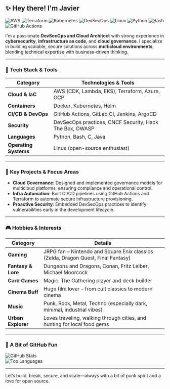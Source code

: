 ## ✨ Hey there! I'm Javier

![AWS](https://img.shields.io/badge/AWS-CDK-orange?logo=amazonaws&logoColor=white)
![Terraform](https://img.shields.io/badge/IaC-Terraform-623CE4?logo=terraform)
![Kubernetes](https://img.shields.io/badge/K8s-Love-blue?logo=kubernetes)
![DevSecOps](https://img.shields.io/badge/DevSecOps-Secure-blueviolet)
![Linux](https://img.shields.io/badge/Linux-Enthusiast-yellowgreen?logo=linux)
![Python](https://img.shields.io/badge/Python-Dev-3670A0?logo=python&logoColor=ffdd54)
![Bash](https://img.shields.io/badge/Bash-Script-black?logo=gnu-bash&logoColor=white)
![GitHub Actions](https://img.shields.io/badge/GitHub%20Actions-CI%2FCD-2088FF?logo=githubactions&logoColor=white)


I'm a passionate **DevSecOps and Cloud Architect** with strong experience in **cybersecurity**, **infrastructure as code**, and **cloud governance**. I specialize in building scalable, secure solutions across **multicloud environments**, blending technical expertise with business-driven thinking.

---

### 🧰 Tech Stack & Tools

| Category            | Technologies & Tools                                                                         |
|---------------------|----------------------------------------------------------------------------------------------|
| **Cloud & IaC**     | AWS (CDK, Lambda, EKS), Terraform, Azure, GCP                                                |
| **Containers**      | Docker, Kubernetes, Helm                                                                     |
| **CI/CD & DevOps**  | GitHub Actions, GitLab CI, Jenkins, ArgoCD                                                   |
| **Security**        | DevSecOps practices, CNCF Security, Hack The Box, OWASP                                      |
| **Languages**       | Python, Bash, C, Java                                                                         |
| **Operating Systems** | Linux (open-source enthusiast)                                                              |

---

### 🚀 Key Projects & Focus Areas

- **Cloud Governance**: Designed and implemented governance models for multicloud platforms, ensuring compliance and operational control.
- **Infra Automation**: Built CI/CD pipelines using GitHub Actions and Terraform to automate secure infrastructure provisioning.
- **Proactive Security**: Embedded DevSecOps practices to identify vulnerabilities early in the development lifecycle.

---

### 🎮 Hobbies & Interests

| Category           | Details                                                                                        |
|--------------------|------------------------------------------------------------------------------------------------|
| **Gaming**         | JRPG fan – Nintendo and Square Enix classics (Zelda, Dragon Quest, Final Fantasy)              |
| **Fantasy & Lore** | Dungeons and Dragons, Conan, Fritz Leiber, Michael Moorcock                                    |
| **Card Games**     | Magic: The Gathering player and deck builder                                                    |
| **Cinema Buff**    | Huge film lover – from cult classics to modern cinema                                          |
| **Music**          | Punk, Rock, Metal, Techno (especially dark, minimal, industrial vibes)                         |
| **Urban Explorer** | Loves traveling, walking through cities, and hunting for local food gems                       |

---

### 🧩 A Bit of GitHub Fun

![GitHub Stats](https://github-readme-stats.vercel.app/api?username=javicosvml&show_icons=true&theme=radical)  
![Top Languages](https://github-readme-stats.vercel.app/api/top-langs/?username=javicosvml&layout=compact&theme=radical)

---

Let’s build, break, secure, and scale—always with a bit of punk spirit and a love for open source.  

